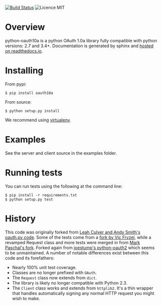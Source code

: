 [![Build Status](https://travis-ci.org/TimSC/python-oauth10a.svg?branch=master)](https://travis-ci.org/TimSC/python-oauth10a) ![Licence MIT](https://img.shields.io/badge/license-MIT-blue.svg?style=flat-square)

# Overview
python-oauth10a is a python OAuth 1.0a library fully compatible with python versions: 2.7 and 3.4+. Documentation is generated by sphinx and [hosted on readthedocs.io](https://python-oauth10a.readthedocs.io).

# Installing

From pypi:

    $ pip install oauth10a

From source:

    $ python setup.py install
    
We recommend using [virtualenv](https://virtualenv.pypa.io/en/latest/).

# Examples

See the server and client source in the examples folder.

# Running tests
You can run tests using the following at the command line:

    $ pip install -r requirements.txt
    $ python setup.py test

# History

This code was originally forked from [Leah Culver and Andy Smith's oauth.py code](http://github.com/leah/python-oauth/). Some of the tests come from a [fork by Vic Fryzel](http://github.com/shellsage/python-oauth), while a revamped Request class and more tests were merged in from [Mark Paschal's fork](http://github.com/markpasc/python-oauth). Forked again from [joestump's python-oauth2](https://github.com/joestump/python-oauth2) which seems to be unmaintained. A number of notable differences exist between this code and its forefathers:

* Nearly 100% unit test coverage.
* Classes are no longer prefixed with <code>OAuth</code>.
* The <code>Request</code> class now extends from <code>dict</code>.
* The library is likely no longer compatible with Python 2.3.
* The <code>Client</code> class works and extends from <code>httplib2</code>. It's a thin wrapper that handles automatically signing any normal HTTP request you might wish to make.

